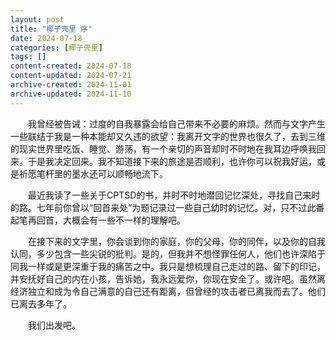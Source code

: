 ```yaml
---
layout: post
title: "椰子壳里 序"
date: 2024-07-18
categories: [椰子壳里]
tags: []
content-created: 2024-07-18
content-updated: 2024-07-21
archive-created: 2024-11-01
archive-updated: 2024-11-10
---
```


　　我曾经被告诫：过度的自我暴露会给自己带来不必要的麻烦。然而与文字产生一些联结于我是一种本能却又久违的欲望：我离开文字的世界也很久了，去到三维的现实世界里吃饭、睡觉、游荡，有一个亲切的声音却时不时地在我耳边呼唤我回来。于是我决定回来。我不知道接下来的旅途是否顺利，也许你可以祝我好运，或是祈愿笔杆里的墨水还可以顺畅地流下。

　　最近我读了一些关于CPTSD的书，并时不时地潜回记忆深处，寻找自己来时的路。七年前你曾以“回首来处”为题记录过一些自己幼时的记忆。对，只不过此番起笔再回首，大概会有一些不一样的理解吧。

　　在接下来的文字里，你会谈到你的家庭，你的父母，你的同伴，以及你的自我认同，多少包含一些尖锐的批判。是的，但我并不想怪罪任何人，他们也许深陷于同我一样或是更深重于我的痛苦之中。我只是想梳理自己走过的路、留下的印记，并安抚好自己的内在小孩，告诉她，我永远爱你，你现在安全了。或许吧。虽然离经济独立和成为令自己满意的自己还有距离，但曾经的攻击者已离我而去了。他们已离去多年了。

　　我们出发吧。

